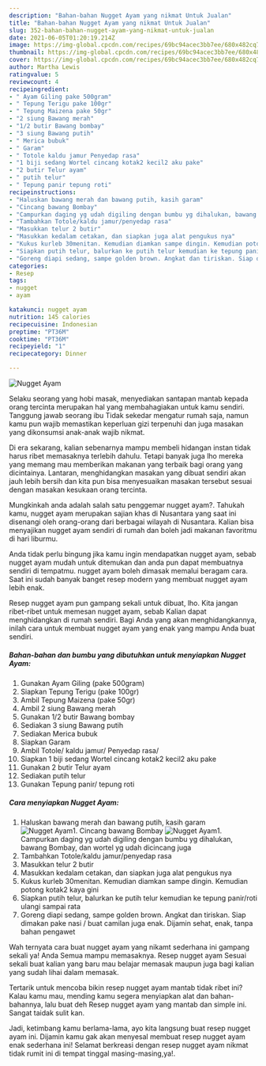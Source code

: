 ```yaml
---
description: "Bahan-bahan Nugget Ayam yang nikmat Untuk Jualan"
title: "Bahan-bahan Nugget Ayam yang nikmat Untuk Jualan"
slug: 352-bahan-bahan-nugget-ayam-yang-nikmat-untuk-jualan
date: 2021-06-05T01:20:19.214Z
image: https://img-global.cpcdn.com/recipes/69bc94acec3bb7ee/680x482cq70/nugget-ayam-foto-resep-utama.jpg
thumbnail: https://img-global.cpcdn.com/recipes/69bc94acec3bb7ee/680x482cq70/nugget-ayam-foto-resep-utama.jpg
cover: https://img-global.cpcdn.com/recipes/69bc94acec3bb7ee/680x482cq70/nugget-ayam-foto-resep-utama.jpg
author: Martha Lewis
ratingvalue: 5
reviewcount: 4
recipeingredient:
- " Ayam Giling pake 500gram"
- " Tepung Terigu pake 100gr"
- " Tepung Maizena pake 50gr"
- "2 siung Bawang merah"
- "1/2 butir Bawang bombay"
- "3 siung Bawang putih"
- " Merica bubuk"
- " Garam"
- " Totole kaldu jamur Penyedap rasa"
- "1 biji sedang Wortel cincang kotak2 kecil2 aku pake"
- "2 butir Telur ayam"
- " putih telur"
- " Tepung panir tepung roti"
recipeinstructions:
- "Haluskan bawang merah dan bawang putih, kasih garam"
- "Cincang bawang Bombay"
- "Campurkan daging yg udah digiling dengan bumbu yg dihalukan, bawang Bombay, dan wortel yg udah dicincang juga"
- "Tambahkan Totole/kaldu jamur/penyedap rasa"
- "Masukkan telur 2 butir"
- "Masukkan kedalam cetakan, dan siapkan juga alat pengukus nya"
- "Kukus kurleb 30menitan. Kemudian diamkan sampe dingin. Kemudian potong kotak2 kaya gini"
- "Siapkan putih telur, balurkan ke putih telur kemudian ke tepung panir/roti ulangi sampai rata"
- "Goreng diapi sedang, sampe golden brown. Angkat dan tiriskan. Siap dimakan pake nasi / buat camilan juga enak. Dijamin sehat, enak, tanpa bahan pengawet"
categories:
- Resep
tags:
- nugget
- ayam

katakunci: nugget ayam 
nutrition: 145 calories
recipecuisine: Indonesian
preptime: "PT36M"
cooktime: "PT36M"
recipeyield: "1"
recipecategory: Dinner

---
```



![Nugget Ayam](https://img-global.cpcdn.com/recipes/69bc94acec3bb7ee/680x482cq70/nugget-ayam-foto-resep-utama.jpg)

Selaku seorang yang hobi masak, menyediakan santapan mantab kepada orang tercinta merupakan hal yang membahagiakan untuk kamu sendiri. Tanggung jawab seorang ibu Tidak sekedar mengatur rumah saja, namun kamu pun wajib memastikan keperluan gizi terpenuhi dan juga masakan yang dikonsumsi anak-anak wajib nikmat.

Di era  sekarang, kalian sebenarnya mampu membeli hidangan instan tidak harus ribet memasaknya terlebih dahulu. Tetapi banyak juga lho mereka yang memang mau memberikan makanan yang terbaik bagi orang yang dicintainya. Lantaran, menghidangkan masakan yang dibuat sendiri akan jauh lebih bersih dan kita pun bisa menyesuaikan masakan tersebut sesuai dengan masakan kesukaan orang tercinta. 



Mungkinkah anda adalah salah satu penggemar nugget ayam?. Tahukah kamu, nugget ayam merupakan sajian khas di Nusantara yang saat ini disenangi oleh orang-orang dari berbagai wilayah di Nusantara. Kalian bisa menyajikan nugget ayam sendiri di rumah dan boleh jadi makanan favoritmu di hari liburmu.

Anda tidak perlu bingung jika kamu ingin mendapatkan nugget ayam, sebab nugget ayam mudah untuk ditemukan dan anda pun dapat membuatnya sendiri di tempatmu. nugget ayam boleh dimasak memalui beragam cara. Saat ini sudah banyak banget resep modern yang membuat nugget ayam lebih enak.

Resep nugget ayam pun gampang sekali untuk dibuat, lho. Kita jangan ribet-ribet untuk memesan nugget ayam, sebab Kalian dapat menghidangkan di rumah sendiri. Bagi Anda yang akan menghidangkannya, inilah cara untuk membuat nugget ayam yang enak yang mampu Anda buat sendiri.

<!--inarticleads1-->

##### Bahan-bahan dan bumbu yang dibutuhkan untuk menyiapkan Nugget Ayam:

1. Gunakan  Ayam Giling (pake 500gram)
1. Siapkan  Tepung Terigu (pake 100gr)
1. Ambil  Tepung Maizena (pake 50gr)
1. Ambil 2 siung Bawang merah
1. Gunakan 1/2 butir Bawang bombay
1. Sediakan 3 siung Bawang putih
1. Sediakan  Merica bubuk
1. Siapkan  Garam
1. Ambil  Totole/ kaldu jamur/ Penyedap rasa/
1. Siapkan 1 biji sedang Wortel cincang kotak2 kecil2 aku pake
1. Gunakan 2 butir Telur ayam
1. Sediakan  putih telur
1. Gunakan  Tepung panir/ tepung roti




<!--inarticleads2-->

##### Cara menyiapkan Nugget Ayam:

1. Haluskan bawang merah dan bawang putih, kasih garam
<img src="https://img-global.cpcdn.com/steps/ddfd3a3b0e3fb492/160x128cq70/nugget-ayam-langkah-memasak-1-foto.jpg" alt="Nugget Ayam">1. Cincang bawang Bombay
<img src="https://img-global.cpcdn.com/steps/221e8e0ae6af204f/160x128cq70/nugget-ayam-langkah-memasak-2-foto.jpg" alt="Nugget Ayam">1. Campurkan daging yg udah digiling dengan bumbu yg dihalukan, bawang Bombay, dan wortel yg udah dicincang juga
1. Tambahkan Totole/kaldu jamur/penyedap rasa
1. Masukkan telur 2 butir
1. Masukkan kedalam cetakan, dan siapkan juga alat pengukus nya
1. Kukus kurleb 30menitan. Kemudian diamkan sampe dingin. Kemudian potong kotak2 kaya gini
1. Siapkan putih telur, balurkan ke putih telur kemudian ke tepung panir/roti ulangi sampai rata
1. Goreng diapi sedang, sampe golden brown. Angkat dan tiriskan. Siap dimakan pake nasi / buat camilan juga enak. Dijamin sehat, enak, tanpa bahan pengawet




Wah ternyata cara buat nugget ayam yang nikamt sederhana ini gampang sekali ya! Anda Semua mampu memasaknya. Resep nugget ayam Sesuai sekali buat kalian yang baru mau belajar memasak maupun juga bagi kalian yang sudah lihai dalam memasak.

Tertarik untuk mencoba bikin resep nugget ayam mantab tidak ribet ini? Kalau kamu mau, mending kamu segera menyiapkan alat dan bahan-bahannya, lalu buat deh Resep nugget ayam yang mantab dan simple ini. Sangat taidak sulit kan. 

Jadi, ketimbang kamu berlama-lama, ayo kita langsung buat resep nugget ayam ini. Dijamin kamu gak akan menyesal membuat resep nugget ayam enak sederhana ini! Selamat berkreasi dengan resep nugget ayam nikmat tidak rumit ini di tempat tinggal masing-masing,ya!.


